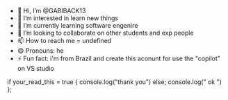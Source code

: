 - 👋 Hi, I’m @GABIBACK13
- 👀 I’m interested in learn new things
- 🌱 I’m currently learning software engenire
- 💞️ I’m looking to collaborate on other students and exp people 
- 📫 How to reach me = undefined 
- 😄 Pronouns: he
- ⚡ Fun fact: i'm from Brazil and create this aconunt for use the "copilot" on VS studio

if your_read_this = true {
    console.log("thank you")
        else;
          console.log(" ok ")
   };

